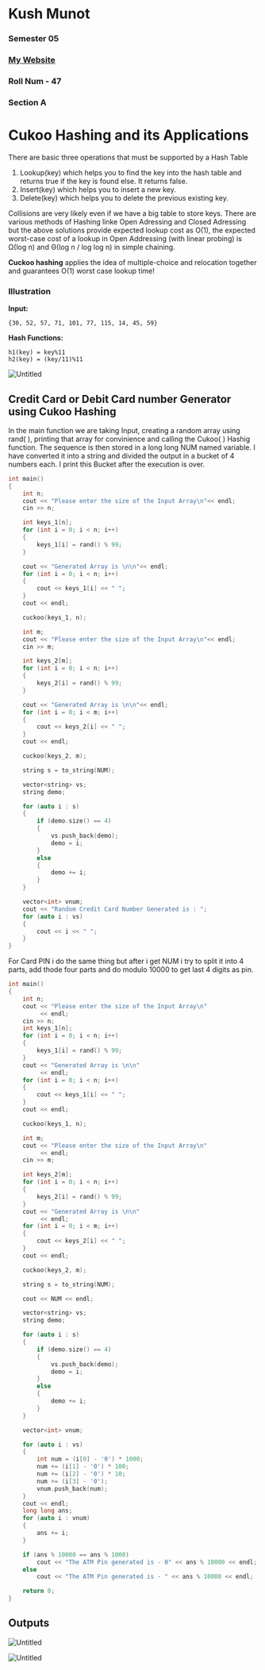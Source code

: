 # Kush Munot

### Semester 05

### [My Website](https://kushmunot.netlify.app/)

### Roll Num - 47

### Section A

# Cukoo Hashing and its Applications

There are basic three operations that must be supported by a Hash Table 

1. Lookup(key) which helps you to find the key into the hash table and returns true if the key is found else. It returns false. 
2. Insert(key) which helps you to insert a new key. 
3. Delete(key) which helps you to delete the previous existing key.

Collisions are very likely even if we have a big table to store keys. There are various methods of Hashing linke Open Adressing and Closed Adressing but the above solutions provide expected lookup cost as O(1), the expected worst-case cost of a lookup in Open Addressing (with linear probing) is Ω(log n) and Θ(log n / log log n) in simple chaining.

**Cuckoo hashing** applies the idea of multiple-choice and relocation together and guarantees O(1) worst case lookup time!

### **Illustration**

**Input:**

```
{30, 52, 57, 71, 101, 77, 115, 14, 45, 59}
```

**Hash Functions:**

```
h1(key) = key%11
h2(key) = (key/11)%11
```

![Untitled](https://i.imgur.com/dwXp5Bb.jpg)

## Credit Card or Debit Card number Generator using Cukoo Hashing

In the main function we are taking Input, creating a random array using rand( ), printing that array for convinience and calling the Cukoo( ) Hashig function. The sequence is then stored in a long long NUM named variable. I have converted it into a string and divided the output in a bucket of 4 numbers each. I print this Bucket after the execution is over.

```cpp
int main()
{
    int n;
    cout << "Please enter the size of the Input Array\n"<< endl;
    cin >> n;

    int keys_1[n];
    for (int i = 0; i < n; i++)
    {
        keys_1[i] = rand() % 99;
    }

    cout << "Generated Array is \n\n"<< endl;
    for (int i = 0; i < n; i++)
    {
        cout << keys_1[i] << " ";
    }
    cout << endl;

    cuckoo(keys_1, n);

    int m;
    cout << "Please enter the size of the Input Array\n"<< endl;
    cin >> m;

    int keys_2[m];
    for (int i = 0; i < n; i++)
    {
        keys_2[i] = rand() % 99;
    }

    cout << "Generated Array is \n\n"<< endl;
    for (int i = 0; i < m; i++)
    {
        cout << keys_2[i] << " ";
    }
    cout << endl;

    cuckoo(keys_2, m);

    string s = to_string(NUM);

    vector<string> vs;
    string demo;

    for (auto i : s)
    {
        if (demo.size() == 4)
        {
            vs.push_back(demo);
            demo = i;
        }
        else
        {
            demo += i;
        }
    }

    vector<int> vnum;
    cout << "Random Credit Card Number Generated is : ";
    for (auto i : vs)
    {
        cout << i << " ";
    }
}
```

For Card PIN i do the same thing but after i get NUM i try to split it into 4 parts, add thode four parts and do modulo 10000 to get last 4 digits as pin.

```cpp
int main()
{
    int n;
    cout << "Please enter the size of the Input Array\n"
         << endl;
    cin >> n;
    int keys_1[n];
    for (int i = 0; i < n; i++)
    {
        keys_1[i] = rand() % 99;
    }
    cout << "Generated Array is \n\n"
         << endl;
    for (int i = 0; i < n; i++)
    {
        cout << keys_1[i] << " ";
    }
    cout << endl;

    cuckoo(keys_1, n);

    int m;
    cout << "Please enter the size of the Input Array\n"
         << endl;
    cin >> m;

    int keys_2[m];
    for (int i = 0; i < n; i++)
    {
        keys_2[i] = rand() % 99;
    }
    cout << "Generated Array is \n\n"
         << endl;
    for (int i = 0; i < m; i++)
    {
        cout << keys_2[i] << " ";
    }
    cout << endl;

    cuckoo(keys_2, m);

    string s = to_string(NUM);

    cout << NUM << endl;

    vector<string> vs;
    string demo;

    for (auto i : s)
    {
        if (demo.size() == 4)
        {
            vs.push_back(demo);
            demo = i;
        }
        else
        {
            demo += i;
        }
    }

    vector<int> vnum;

    for (auto i : vs)
    {
        int num = (i[0] - '0') * 1000;
        num += (i[1] - '0') * 100;
        num += (i[2] - '0') * 10;
        num += (i[3] - '0');
        vnum.push_back(num);
    }
    cout << endl;
    long long ans;
    for (auto i : vnum)
    {
        ans += i;
    }

    if (ans % 10000 == ans % 1000)
        cout << "The ATM Pin generated is - 0" << ans % 10000 << endl;
    else
        cout << "The ATM Pin generated is - " << ans % 10000 << endl;

    return 0;
}
```

## Outputs

![Untitled](https://i.imgur.com/BVvAvvS.jpg)

![Untitled](https://i.imgur.com/USPEHwn.jpg)